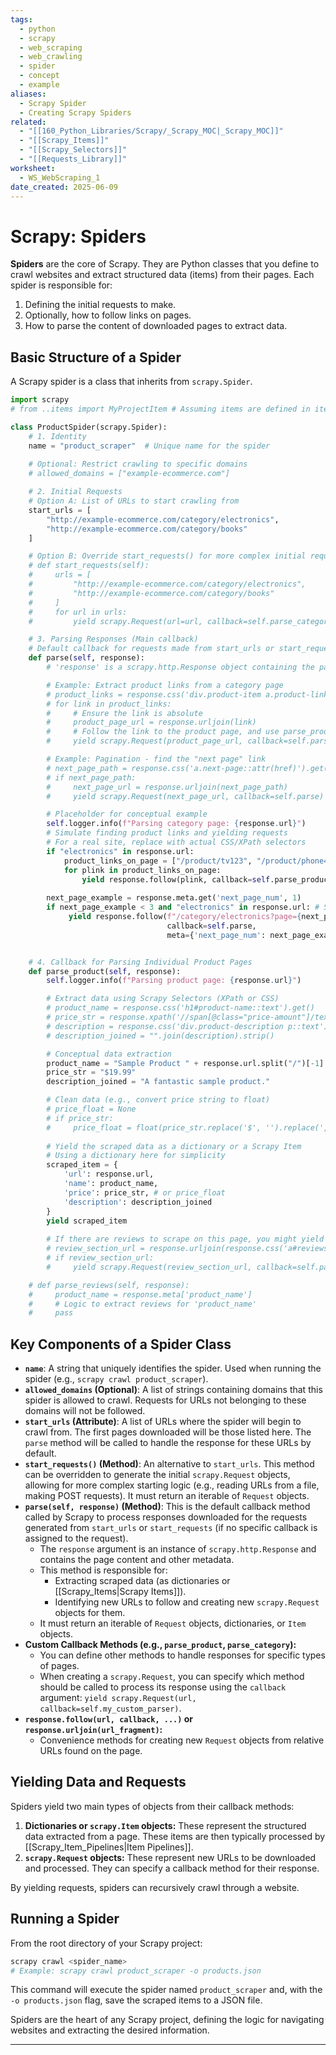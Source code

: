 ```yaml
---
tags:
  - python
  - scrapy
  - web_scraping
  - web_crawling
  - spider
  - concept
  - example
aliases:
  - Scrapy Spider
  - Creating Scrapy Spiders
related:
  - "[[160_Python_Libraries/Scrapy/_Scrapy_MOC|_Scrapy_MOC]]"
  - "[[Scrapy_Items]]"
  - "[[Scrapy_Selectors]]"
  - "[[Requests_Library]]"
worksheet:
  - WS_WebScraping_1
date_created: 2025-06-09
---
```

# Scrapy: Spiders

**Spiders** are the core of Scrapy. They are Python classes that you define to crawl websites and extract structured data (items) from their pages. Each spider is responsible for:
1.  Defining the initial requests to make.
2.  Optionally, how to follow links on pages.
3.  How to parse the content of downloaded pages to extract data.

## Basic Structure of a Spider
A Scrapy spider is a class that inherits from `scrapy.Spider`.

```python
import scrapy
# from ..items import MyProjectItem # Assuming items are defined in items.py

class ProductSpider(scrapy.Spider):
    # 1. Identity
    name = "product_scraper"  # Unique name for the spider
    
    # Optional: Restrict crawling to specific domains
    # allowed_domains = ["example-ecommerce.com"] 

    # 2. Initial Requests
    # Option A: List of URLs to start crawling from
    start_urls = [
        "http://example-ecommerce.com/category/electronics",
        "http://example-ecommerce.com/category/books"
    ]

    # Option B: Override start_requests() for more complex initial requests
    # def start_requests(self):
    #     urls = [
    #         "http://example-ecommerce.com/category/electronics",
    #         "http://example-ecommerce.com/category/books"
    #     ]
    #     for url in urls:
    #         yield scrapy.Request(url=url, callback=self.parse_category)

    # 3. Parsing Responses (Main callback)
    # Default callback for requests made from start_urls or start_requests (if no callback specified)
    def parse(self, response):
        # 'response' is a scrapy.http.Response object containing the page content

        # Example: Extract product links from a category page
        # product_links = response.css('div.product-item a.product-link::attr(href)').getall()
        # for link in product_links:
        #     # Ensure the link is absolute
        #     product_page_url = response.urljoin(link)
        #     # Follow the link to the product page, and use parse_product as callback
        #     yield scrapy.Request(product_page_url, callback=self.parse_product)

        # Example: Pagination - find the "next page" link
        # next_page_path = response.css('a.next-page::attr(href)').get()
        # if next_page_path:
        #     next_page_url = response.urljoin(next_page_path)
        #     yield scrapy.Request(next_page_url, callback=self.parse) # Recursive call to parse for next category page

        # Placeholder for conceptual example
        self.logger.info(f"Parsing category page: {response.url}")
        # Simulate finding product links and yielding requests
        # For a real site, replace with actual CSS/XPath selectors
        if "electronics" in response.url:
            product_links_on_page = ["/product/tv123", "/product/phone456"]
            for plink in product_links_on_page:
                yield response.follow(plink, callback=self.parse_product)
        
        next_page_example = response.meta.get('next_page_num', 1)
        if next_page_example < 3 and "electronics" in response.url: # Simulate 2 pages for electronics
             yield response.follow(f"/category/electronics?page={next_page_example + 1}", 
                                   callback=self.parse, 
                                   meta={'next_page_num': next_page_example + 1})


    # 4. Callback for Parsing Individual Product Pages
    def parse_product(self, response):
        self.logger.info(f"Parsing product page: {response.url}")

        # Extract data using Scrapy Selectors (XPath or CSS)
        # product_name = response.css('h1#product-name::text').get()
        # price_str = response.xpath('//span[@class="price-amount"]/text()').get()
        # description = response.css('div.product-description p::text').getall()
        # description_joined = "".join(description).strip()

        # Conceptual data extraction
        product_name = "Sample Product " + response.url.split("/")[-1]
        price_str = "$19.99"
        description_joined = "A fantastic sample product."

        # Clean data (e.g., convert price string to float)
        # price_float = None
        # if price_str:
        #     price_float = float(price_str.replace('$', '').replace(',', ''))
        
        # Yield the scraped data as a dictionary or a Scrapy Item
        # Using a dictionary here for simplicity
        scraped_item = {
            'url': response.url,
            'name': product_name,
            'price': price_str, # or price_float
            'description': description_joined
        }
        yield scraped_item
        
        # If there are reviews to scrape on this page, you might yield another request
        # review_section_url = response.urljoin(response.css('a#reviews-link::attr(href)').get())
        # if review_section_url:
        #     yield scrapy.Request(review_section_url, callback=self.parse_reviews, meta={'product_name': product_name})

    # def parse_reviews(self, response):
    #     product_name = response.meta['product_name']
    #     # Logic to extract reviews for 'product_name'
    #     pass
```

## Key Components of a Spider Class
-   **`name`**: A string that uniquely identifies the spider. Used when running the spider (e.g., `scrapy crawl product_scraper`).
-   **`allowed_domains` (Optional)**: A list of strings containing domains that this spider is allowed to crawl. Requests for URLs not belonging to these domains will not be followed.
-   **`start_urls` (Attribute)**: A list of URLs where the spider will begin to crawl from. The first pages downloaded will be those listed here. The `parse` method will be called to handle the response for these URLs by default.
-   **`start_requests()` (Method)**: An alternative to `start_urls`. This method can be overridden to generate the initial `scrapy.Request` objects, allowing for more complex starting logic (e.g., reading URLs from a file, making POST requests). It must return an iterable of `Request` objects.
-   **`parse(self, response)` (Method)**: This is the default callback method called by Scrapy to process responses downloaded for the requests generated from `start_urls` or `start_requests` (if no specific callback is assigned to the request).
    -   The `response` argument is an instance of `scrapy.http.Response` and contains the page content and other metadata.
    -   This method is responsible for:
        -   Extracting scraped data (as dictionaries or [[Scrapy_Items|Scrapy Items]]).
        -   Identifying new URLs to follow and creating new `scrapy.Request` objects for them.
    -   It must return an iterable of `Request` objects, dictionaries, or `Item` objects.
-   **Custom Callback Methods (e.g., `parse_product`, `parse_category`):**
    -   You can define other methods to handle responses for specific types of pages.
    -   When creating a `scrapy.Request`, you can specify which method should be called to process its response using the `callback` argument: `yield scrapy.Request(url, callback=self.my_custom_parser)`.
-   **`response.follow(url, callback, ...)` or `response.urljoin(url_fragment)`:**
    -   Convenience methods for creating new `Request` objects from relative URLs found on the page.

## Yielding Data and Requests
Spiders yield two main types of objects from their callback methods:
1.  **Dictionaries or `scrapy.Item` objects:** These represent the structured data extracted from a page. These items are then typically processed by [[Scrapy_Item_Pipelines|Item Pipelines]].
2.  **`scrapy.Request` objects:** These represent new URLs to be downloaded and processed. They can specify a callback method for their response.

By yielding requests, spiders can recursively crawl through a website.

## Running a Spider
From the root directory of your Scrapy project:
```bash
scrapy crawl <spider_name>
# Example: scrapy crawl product_scraper -o products.json
```
This command will execute the spider named `product_scraper` and, with the `-o products.json` flag, save the scraped items to a JSON file.

Spiders are the heart of any Scrapy project, defining the logic for navigating websites and extracting the desired information.

---